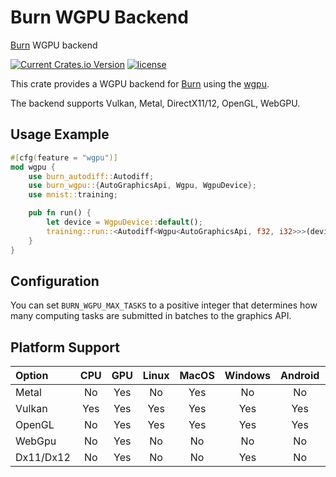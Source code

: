 # Burn WGPU Backend

[Burn](https://github.com/burn-rs/burn) WGPU backend

[![Current Crates.io Version](https://img.shields.io/crates/v/burn-wgpu.svg)](https://crates.io/crates/burn-wgpu)
[![license](https://shields.io/badge/license-MIT%2FApache--2.0-blue)](https://github.com/burn-rs/burn-wgpu/blob/master/README.md)

This crate provides a WGPU backend for [Burn](https://github.com/burn-rs/burn) using the
[wgpu](https://github.com/gfx-rs/wgpu).

The backend supports Vulkan, Metal, DirectX11/12, OpenGL, WebGPU.

## Usage Example

```rust
#[cfg(feature = "wgpu")]
mod wgpu {
    use burn_autodiff::Autodiff;
    use burn_wgpu::{AutoGraphicsApi, Wgpu, WgpuDevice};
    use mnist::training;

    pub fn run() {
        let device = WgpuDevice::default();
        training::run::<Autodiff<Wgpu<AutoGraphicsApi, f32, i32>>>(device);
    }
}
```

## Configuration

You can set `BURN_WGPU_MAX_TASKS` to a positive integer that determines how many computing tasks are submitted in batches to the graphics API.

## Platform Support

| Option    | CPU | GPU | Linux | MacOS | Windows | Android | iOS | WASM |
| :-------- | :-: | :-: | :---: | :---: | :-----: | :-----: | :-: | :--: |
| Metal     | No  | Yes |  No   |  Yes  |   No    |   No    | Yes |  No  |
| Vulkan    | Yes | Yes |  Yes  |  Yes  |   Yes   |   Yes   | Yes |  No  |
| OpenGL    | No  | Yes |  Yes  |  Yes  |   Yes   |   Yes   | Yes |  No  |
| WebGpu    | No  | Yes |  No   |  No   |   No    |   No    | No  | Yes  |
| Dx11/Dx12 | No  | Yes |  No   |  No   |   Yes   |   No    | No  |  No  |
